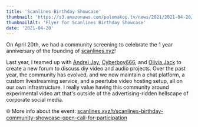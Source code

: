 ```yaml
---
title: 'Scanlines Birthday Showcase'
thumbnail: 'https://s3.amazonaws.com/palomakop.tv/news/2021/2021-04-20/scanlines_birthday_poster.jpg'
thumbnailAlt: 'Flyer for Scanlines Birthday Showcase'
date: '2021-04-20'
---
```


On April 20th, we had a community screening to celebrate the 1 year anniversary of the founding of <a href="https://scanlines.xyz/" target="_blank">scanlines.xyz</a>!

Last year, I teamed up with <a href="https://andreijaycreativecoding.com" rel="noopener" target="_blank">Andrei Jay</a>, <a href="https://cyberboy666.com" rel="noopener" target="_blank">Cyberboy666</a>, and <a href="https://ojack.xyz" rel="noopener" target="_blank">Olivia Jack</a> to create a new forum to discuss diy video and audio projects. Over the past year, the community has evolved, and we now maintain a chat platform, a custom livestreaming service, and a peertube video hosting setup, all on our own infrastructure. I really value having this community around experimental video art that's outside of the advertising-ridden hellscape of corporate social media.

🌐 More info about the event: <a href="https://scanlines.xyz/t/scanlines-birthday-community-showcase-open-call-for-participation/445" rel="noopener" target="_blank">scanlines.xyz/t/scanlines-birthday-community-showcase-open-call-for-participation</a>

